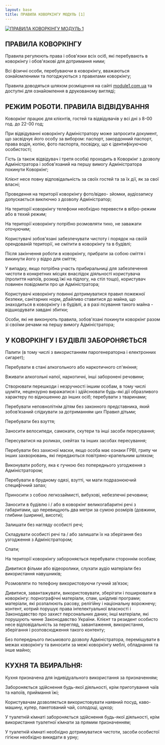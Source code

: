 ```yaml
---
layout: base 
title: ПРАВИЛА КОВОРКІНГУ МОДУЛЬ [1]
---
```

<a href="/">![ПРАВИЛА КОВОРКІНГУ МОДУЛЬ 1](logo_1.png)</a>

## ПРАВИЛА КОВОРКІНГУ 

Правила регулюють права і обов'язки всіх осіб, які перебувають в коворкінгу і обов'язкові для дотримання ними;

Всі фізичні особи, перебуваючи в коворкінгу, вважаються ознайомленими та погоджуються з правилами коворкінгу;

Правила доводяться шляхом розміщення на сайті [module1.com.ua](module1.com.ua) та доступні для ознайомлення в друкованому вигляді;


## РЕЖИМ РОБОТИ. ПРАВИЛА ВІДВІДУВАННЯ

Коворкінг працює для клієнтів, гостей та відвідувачів у всі дні  з 8-00 год. до 22-00 год;

При відвідуванні коворкінгу Адміністратору може запросити документ, що засвідчує його особу за вибором: паспорт, закордонний паспорт, права водія, копію, фото паспорта, посвідку, що є ідентифікуючою особистості;

Гість (а також відвідувач і третя особа) проходить в Коворкінг з дозволу Адміністратора і зобов'язаний на першу вимогу Адміністратора покинути Коворкінг;

Клієнт несе повну відповідальність за своїх гостей та за їх дії, як за свої власні;

Проведення на території коворкінгу фото/відео- зйомки, аудіозапису допускається виключно з дозволу Адміністратор;

На території коворкінгу телефони необхідно перевести в вібро-режим або в техий режим;

На території коворкінгу потрібно розмовляти тихо, не заважати оточуючим;

Користувачі зобов'язані забезпечувати чистоту і порядок на своїй орендованій території, не смітити в коворкінгу та в будівлі;

Після закінчення роботи в коворкінгу, прибрати за собою сміття і викинути його у відро для сміття;

У випадку, якщо потрібна участь прибиральниці для забезпечення чистоти в конкретних місцях внаслідок діяльності користувача (пролиття напоїв, розкид їжі на підлогу, на стіл тощо), користувач повинен повідомити про це Адміністратора;

Користувачі коворкінгу повинні дотримуватися правил пожежної безпеки, санітарних норм, дбайливо ставитися до майна, що знаходиться в коворкінгу і в будівлі, а в разі псування такого майна - відшкодувати завдані збитки;

Особи, які не виконують правила, зобов'язані покинути коворкінг разом зі своїми речами на першу вимогу Адміністратора;


## У КОВОРКІНГУ І БУДІВЛІ ЗАБОРОНЯЄТЬСЯ

Палити (в тому числі з використанням парогенераторна і електронних сигарет);

Перебувати в стані алкогольного або наркотичного сп'яніння;

Вживати алкогольні напої, наркотичні, інші заборонені речовини;

Створювати перешкоди і незручності іншим особам, в тому числі шуміти, нецензурно виражатися і здійснювати будь-які дії образливого характеру по відношенню до інших осіб;
перебувати з тваринами;

Перебувати неповнолітнім дітям без законного представника, який зобов’язаний слідкувати за дотриманням цих Правил дітьми;

Перебувати без взуття;

Заносити велосипеди, самокати, скутери та інші засоби пересування;

Пересуватися на роликах, скейтах та інших засобах пересування;

Перебувати без захисної маски, якщо особа має ознаки ГРВІ, грипу чи інших захворювань, які передаються повітряно-крапельним шляхом;

Виконувати роботу, яка є гучною без попереднього узгодження з Адміністратором;

Перебувати в брудному одязі, взутті, чи мати подразнюючий специфічний запах;

Приносити з собою легкозаймисті, вибухові, небезпечні речовини;

Заносити в будівлю і / або в коворкінг великогабаритні речі з габаритами, що перевищують два метри за сумою розмірів (довжини, глибини (ширини), висоти);

Залишати без нагляду особисті речі;

Складувати особисті речі та / або залишати їх на зберігання без узгодження з Адміністратором;

Спати;

На території коворкінгу забороняється перебувати стороннім особам;

Дивитися фільми або відеоролики, слухати аудіо матеріали без використання навушників;

Розмовляти по телефону використовуючи гучний зв’язок;

Дивитися, завантажувати, використовувати, зберігати і поширювати в коворкінгу: порнографічні матеріали, спам, шкідливі програми; матеріали, які розпалюють расову, релігійну і національну ворожнечу; контент, котрий порушує права інтелектуальної власності і Законодавство про захист персональних даних; інші матеріали, які порушують чинне Законодавство України. Клієнт та резидент особисто несе відповідальність за перегляд, завантаження, використання, зберігання і розповсюдження такого контенту;

Без попереднього письмового дозволу Адміністратора, переміщувати в межах коворкінгу та виносити за межі коворкінгу меблі, обладнання та інше майно;


## КУХНЯ ТА ВБИРАЛЬНЯ:
   
Кухня призначена для індивідуального використання за призначенням;

Забороняється здійснення будь-якої діяльності, крім приготування чаїв та напоїв, приймання їжі;

Користувачам дозволяється використовувати наявний посуд, каво-машину, кулер, пакетований чай, солодощі, цукор;

У туалетній кімнаті забороняється здійснення будь-якої діяльності, крім використання туалетної кімнати за прямим призначенням;

У туалетній кімнаті необхідно дотримуватися чистоти, засоби особистої гігієни необхідно викидати в урну;

